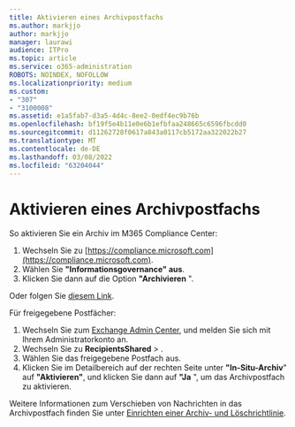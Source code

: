 ```yaml
---
title: Aktivieren eines Archivpostfachs
ms.author: markjjo
author: markjjo
manager: laurawi
audience: ITPro
ms.topic: article
ms.service: o365-administration
ROBOTS: NOINDEX, NOFOLLOW
ms.localizationpriority: medium
ms.custom:
- "307"
- "3100008"
ms.assetid: e1a5fab7-d3a5-4d4c-8ee2-0edf4ec9b76b
ms.openlocfilehash: bf19f5e4b11e0e6b1efbfaa248665c6596fbcdd0
ms.sourcegitcommit: d11262728f0617a843a0117cb5172aa322022b27
ms.translationtype: MT
ms.contentlocale: de-DE
ms.lasthandoff: 03/08/2022
ms.locfileid: "63204044"
---
```

# <a name="enable-an-archive-mailbox"></a>Aktivieren eines Archivpostfachs

So aktivieren Sie ein Archiv im M365 Compliance Center:

1. Wechseln Sie zu [https://compliance.microsoft.com](https://compliance.microsoft.com).
2. Wählen Sie **"Informationsgovernance" aus**.
3. Klicken Sie dann auf die Option **"Archivieren** ".

Oder folgen Sie [diesem Link](https://sip.compliance.microsoft.com/informationgovernance?viewid=archive).  

Für freigegebene Postfächer:

1. Wechseln Sie zum [Exchange Admin Center](https://outlook.office365.com/ecp), und melden Sie sich mit Ihrem Administratorkonto an.
2. Wechseln Sie zu **RecipientsShared** > .
3. Wählen Sie das freigegebene Postfach aus.
4. Klicken Sie im Detailbereich auf der rechten Seite unter **"In-Situ-Archiv**" auf **"Aktivieren"**, und klicken Sie dann auf **"Ja** ", um das Archivpostfach zu aktivieren.

Weitere Informationen zum Verschieben von Nachrichten in das Archivpostfach finden Sie unter [Einrichten einer Archiv- und Löschrichtlinie](https://docs.microsoft.com//office365/securitycompliance/set-up-an-archive-and-deletion-policy-for-mailboxes).
